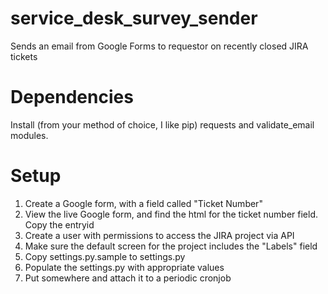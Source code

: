 # service_desk_survey_sender
Sends an email from Google Forms to requestor on recently closed JIRA tickets

# Dependencies
Install (from your method of choice, I like pip) requests and validate_email modules.

# Setup
1. Create a Google form, with a field called "Ticket Number"
2. View the live Google form, and find the html for the ticket number field. Copy the entryid
3. Create a user with permissions to access the JIRA project via API
4. Make sure the default screen for the project includes the "Labels" field
5. Copy settings.py.sample to settings.py
6. Populate the settings.py with appropriate values
7. Put somewhere and attach it to a periodic cronjob
